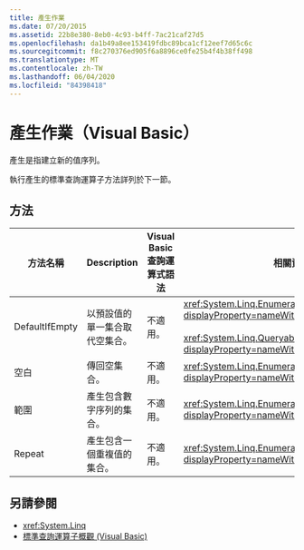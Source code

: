 ```yaml
---
title: 產生作業
ms.date: 07/20/2015
ms.assetid: 22b8e380-8eb0-4c93-b4ff-7ac21caf27d5
ms.openlocfilehash: da1b49a8ee153419fdbc89bca1cf12eef7d65c6c
ms.sourcegitcommit: f8c270376ed905f6a8896ce0fe25b4f4b38ff498
ms.translationtype: MT
ms.contentlocale: zh-TW
ms.lasthandoff: 06/04/2020
ms.locfileid: "84398418"
---
```

# <a name="generation-operations-visual-basic"></a>產生作業（Visual Basic）
產生是指建立新的值序列。  
  
 執行產生的標準查詢運算子方法詳列於下一節。  
  
## <a name="methods"></a>方法  
  
|方法名稱|Description|Visual Basic 查詢運算式語法|相關資訊|  
|-----------------|-----------------|------------------------------------------|----------------------|  
|DefaultIfEmpty|以預設值的單一集合取代空集合。|不適用。|<xref:System.Linq.Enumerable.DefaultIfEmpty%2A?displayProperty=nameWithType><br /><br /> <xref:System.Linq.Queryable.DefaultIfEmpty%2A?displayProperty=nameWithType>|  
|空白|傳回空集合。|不適用。|<xref:System.Linq.Enumerable.Empty%2A?displayProperty=nameWithType>|  
|範圍|產生包含數字序列的集合。|不適用。|<xref:System.Linq.Enumerable.Range%2A?displayProperty=nameWithType>|  
|Repeat|產生包含一個重複值的集合。|不適用。|<xref:System.Linq.Enumerable.Repeat%2A?displayProperty=nameWithType>|  
  
## <a name="see-also"></a>另請參閱

- <xref:System.Linq>
- [標準查詢運算子概觀 (Visual Basic)](standard-query-operators-overview.md)
